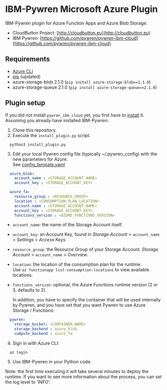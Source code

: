 # IBM-Pywren Microsoft Azure Plugin
IBM-Pywren plugin for Azure Function Apps and Azure Blob Storage.

- CloudButton Project: [http://cloudbutton.eu](http://cloudbutton.eu)
- IBM Pywren: [https://github.com/pywren/pywren-ibm-cloud](https://github.com/pywren/pywren-ibm-cloud)

## Requirements

 - [Azure CLI](https://docs.microsoft.com/en-us/cli/azure/install-azure-cli?view=azure-cli-latest)
 - [pip](https://pypi.org/project/pip/) (updated)
 - azure-storage-blob 2.1.0 (`pip install azure-storage-blob==2.1.0`)
 - azure-storage-queue 2.1.0 (`pip install azure-storage-queue==2.1.0`)
 
## Plugin setup

If you did not install `pywren_ibm_cloud` yet, you first have to [install](https://github.com/pywren/pywren-ibm-cloud) it.\
Assuming you already have installed IBM-Pywren:

  1. Clone this repository.
  2. Execute the `install_plugin.py` script. 
```
  python3 install_plugin.py
```
  3. Edit your local Pywren config file (typically ~/.pywren_config)
     with the new parameters for Azure.\
     See [config_tempate.yaml](/config_template.yaml)
```yaml
  azure_blob:
    account_name : <STORAGE_ACCOUNT_NAME>
    account_key : <STORAGE_ACCOUNT_KEY>

  azure_fa:
    resource_group : <RESOURCE_GROUP>
    location : <CONSUMPTION_PLAN_LOCATION>
    account_name : <STORAGE_ACCOUNT_NAME>
    account_key : <STORAGE_ACCOUNT_KEY>
    functions_version : <AZURE_FUNCTIONS_VERSION>
```
   - `account_name`: the name of the Storage Account itself.
   - `account_key`: an Account Key, found in *Storage Account* > `account_name` > *Settings* > *Access Keys*.
   - `resource_group`: the Resource Group of your Storage Account. *Storage Account* > `account_name` > *Overview*.
   - `location`: the location of the consumption plan for the runtime. \
      Use `az functionapp list-consumption-locations` to view available locations.
   - `functions_version`: optional, the Azure Functions runtime version (2 or 3, defaults to 2).
      
      In addition, you have to specify the container that will be used internally by Pywren, and you have set that you want Pywren to use Azure Storage / Functions:     
```yaml
  pywren:
    storage_bucket: <CONTAINER_NAME>
    storage_backend : azure_blob
    compute_backend : azure_fa
```
  4. Sign in with Azure CLI:
```
  az login
```
  5. Use IBM-Pywren in your Python code.
  
Note: the first time executing it will take several minutes to deploy the runtime. If you want to see more information about the process, you can set the log level to 'INFO'.
